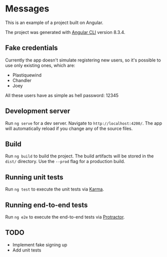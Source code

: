 # Messages

This is an example of a project built on Angular.

The project was generated with [Angular CLI](https://github.com/angular/angular-cli) version 8.3.4.

## Fake credentials
Currently the app doesn't simulate registering new users, so it's possible to use only existing ones, which are:

- Plastiquewind
- Chandler
- Joey

All these users have as simple as hell password: 12345

## Development server

Run `ng serve` for a dev server. Navigate to `http://localhost:4200/`. The app will automatically reload if you change any of the source files.

## Build

Run `ng build` to build the project. The build artifacts will be stored in the `dist/` directory. Use the `--prod` flag for a production build.

## Running unit tests

Run `ng test` to execute the unit tests via [Karma](https://karma-runner.github.io).

## Running end-to-end tests

Run `ng e2e` to execute the end-to-end tests via [Protractor](http://www.protractortest.org/).

## TODO

- Implement fake signing up
- Add unit tests

